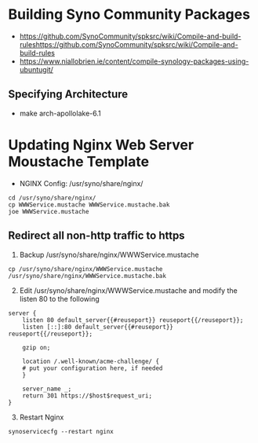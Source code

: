 # Building Syno Community Packages
* https://github.com/SynoCommunity/spksrc/wiki/Compile-and-build-ruleshttps://github.com/SynoCommunity/spksrc/wiki/Compile-and-build-rules
* https://www.niallobrien.ie/content/compile-synology-packages-using-ubuntugit/
## Specifying Architecture
* make arch-apollolake-6.1
# Updating Nginx Web Server Moustache Template
* NGINX Config: /usr/syno/share/nginx/
```
cd /usr/syno/share/nginx/
cp WWWService.mustache WWWService.mustache.bak
joe WWWService.mustache
```
## Redirect all non-http traffic to https
1. Backup /usr/syno/share/nginx/WWWService.mustache
```
cp /usr/syno/share/nginx/WWWService.mustache /usr/syno/share/nginx/WWWService.mustache.bak
```
2. Edit /usr/syno/share/nginx/WWWService.mustache and modify the listen 80 to the following
```
server {
    listen 80 default_server{{#reuseport}} reuseport{{/reuseport}};
    listen [::]:80 default_server{{#reuseport}} reuseport{{/reuseport}};

    gzip on;
    
    location /.well-known/acme-challenge/ {
    # put your configuration here, if needed
    }

    server_name _;
    return 301 https://$host$request_uri;
}
```
3. Restart Nginx
```
synoservicecfg --restart nginx
```